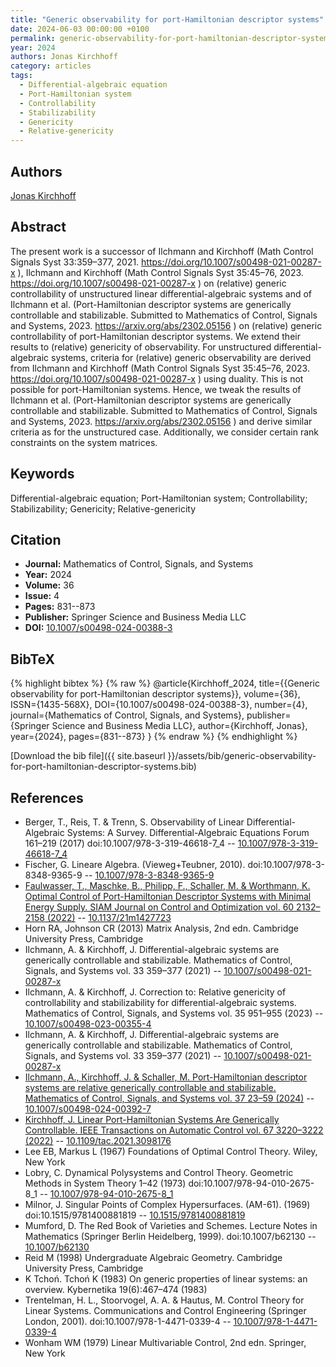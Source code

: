```yaml
---
title: "Generic observability for port-Hamiltonian descriptor systems"
date: 2024-06-03 00:00:00 +0100
permalink: generic-observability-for-port-hamiltonian-descriptor-systems
year: 2024
authors: Jonas Kirchhoff
category: articles
tags:
  - Differential-algebraic equation
  - Port-Hamiltonian system
  - Controllability
  - Stabilizability
  - Genericity
  - Relative-genericity
---
```

 
## Authors
[Jonas Kirchhoff](authors/jonas-kirchhoff)
 
## Abstract
The present work is a successor of Ilchmann and Kirchhoff (Math Control Signals Syst 33:359–377, 2021. https://doi.org/10.1007/s00498-021-00287-x ), Ilchmann and Kirchhoff (Math Control Signals Syst 35:45–76, 2023. https://doi.org/10.1007/s00498-021-00287-x ) on (relative) generic controllability of unstructured linear differential-algebraic systems and of Ilchmann et al. (Port-Hamiltonian descriptor systems are generically controllable and stabilizable. Submitted to Mathematics of Control, Signals and Systems, 2023. https://arxiv.org/abs/2302.05156 ) on (relative) generic controllability of port-Hamiltonian descriptor systems. We extend their results to (relative) genericity of observability. For unstructured differential-algebraic systems, criteria for (relative) generic observability are derived from Ilchmann and Kirchhoff (Math Control Signals Syst 35:45–76, 2023. https://doi.org/10.1007/s00498-021-00287-x ) using duality. This is not possible for port-Hamiltonian systems. Hence, we tweak the results of Ilchmann et al. (Port-Hamiltonian descriptor systems are generically controllable and stabilizable. Submitted to Mathematics of Control, Signals and Systems, 2023. https://arxiv.org/abs/2302.05156 ) and derive similar criteria as for the unstructured case. Additionally, we consider certain rank constraints on the system matrices.
 
## Keywords
Differential-algebraic equation; Port-Hamiltonian system; Controllability; Stabilizability; Genericity; Relative-genericity
 
## Citation
- **Journal:** Mathematics of Control, Signals, and Systems
- **Year:** 2024
- **Volume:** 36
- **Issue:** 4
- **Pages:** 831--873
- **Publisher:** Springer Science and Business Media LLC
- **DOI:** [10.1007/s00498-024-00388-3](https://doi.org/10.1007/s00498-024-00388-3)
 
## BibTeX
{% highlight bibtex %}
{% raw %}
@article{Kirchhoff_2024,
  title={{Generic observability for port-Hamiltonian descriptor systems}},
  volume={36},
  ISSN={1435-568X},
  DOI={10.1007/s00498-024-00388-3},
  number={4},
  journal={Mathematics of Control, Signals, and Systems},
  publisher={Springer Science and Business Media LLC},
  author={Kirchhoff, Jonas},
  year={2024},
  pages={831--873}
}
{% endraw %}
{% endhighlight %}
 
[Download the bib file]({{ site.baseurl }}/assets/bib/generic-observability-for-port-hamiltonian-descriptor-systems.bib)
 
## References
- Berger, T., Reis, T. & Trenn, S. Observability of Linear Differential-Algebraic Systems: A Survey. Differential-Algebraic Equations Forum 161–219 (2017) doi:10.1007/978-3-319-46618-7_4 -- [10.1007/978-3-319-46618-7_4](https://doi.org/10.1007/978-3-319-46618-7_4)
- Fischer, G. Lineare Algebra. (Vieweg+Teubner, 2010). doi:10.1007/978-3-8348-9365-9 -- [10.1007/978-3-8348-9365-9](https://doi.org/10.1007/978-3-8348-9365-9)
- [Faulwasser, T., Maschke, B., Philipp, F., Schaller, M. & Worthmann, K. Optimal Control of Port-Hamiltonian Descriptor Systems with Minimal Energy Supply. SIAM Journal on Control and Optimization vol. 60 2132–2158 (2022)](optimal-control-of-port-hamiltonian-descriptor-systems-with-minimal-energy-supply) -- [10.1137/21m1427723](https://doi.org/10.1137/21m1427723)
- Horn RA, Johnson CR (2013) Matrix Analysis, 2nd edn. Cambridge University Press, Cambridge
- Ilchmann, A. & Kirchhoff, J. Differential-algebraic systems are generically controllable and stabilizable. Mathematics of Control, Signals, and Systems vol. 33 359–377 (2021) -- [10.1007/s00498-021-00287-x](https://doi.org/10.1007/s00498-021-00287-x)
- Ilchmann, A. & Kirchhoff, J. Correction to: Relative genericity of controllability and stabilizability for differential-algebraic systems. Mathematics of Control, Signals, and Systems vol. 35 951–955 (2023) -- [10.1007/s00498-023-00355-4](https://doi.org/10.1007/s00498-023-00355-4)
- Ilchmann, A. & Kirchhoff, J. Differential-algebraic systems are generically controllable and stabilizable. Mathematics of Control, Signals, and Systems vol. 33 359–377 (2021) -- [10.1007/s00498-021-00287-x](https://doi.org/10.1007/s00498-021-00287-x)
- [Ilchmann, A., Kirchhoff, J. & Schaller, M. Port-Hamiltonian descriptor systems are relative generically controllable and stabilizable. Mathematics of Control, Signals, and Systems vol. 37 23–59 (2024)](port-hamiltonian-descriptor-systems-are-relative-generically-controllable-and-stabilizable) -- [10.1007/s00498-024-00392-7](https://doi.org/10.1007/s00498-024-00392-7)
- [Kirchhoff, J. Linear Port-Hamiltonian Systems Are Generically Controllable. IEEE Transactions on Automatic Control vol. 67 3220–3222 (2022)](linear-port-hamiltonian-systems-are-generically-controllable) -- [10.1109/tac.2021.3098176](https://doi.org/10.1109/tac.2021.3098176)
- Lee EB, Markus L (1967) Foundations of Optimal Control Theory. Wiley, New York
- Lobry, C. Dynamical Polysystems and Control Theory. Geometric Methods in System Theory 1–42 (1973) doi:10.1007/978-94-010-2675-8_1 -- [10.1007/978-94-010-2675-8_1](https://doi.org/10.1007/978-94-010-2675-8_1)
- Milnor, J. Singular Points of Complex Hypersurfaces. (AM-61). (1969) doi:10.1515/9781400881819 -- [10.1515/9781400881819](https://doi.org/10.1515/9781400881819)
- Mumford, D. The Red Book of Varieties and Schemes. Lecture Notes in Mathematics (Springer Berlin Heidelberg, 1999). doi:10.1007/b62130 -- [10.1007/b62130](https://doi.org/10.1007/b62130)
- Reid M (1998) Undergraduate Algebraic Geometry. Cambridge University Press, Cambridge
- K Tchoń. Tchoń K (1983) On generic properties of linear systems: an overview. Kybernetika 19(6):467–474 (1983)
- Trentelman, H. L., Stoorvogel, A. A. & Hautus, M. Control Theory for Linear Systems. Communications and Control Engineering (Springer London, 2001). doi:10.1007/978-1-4471-0339-4 -- [10.1007/978-1-4471-0339-4](https://doi.org/10.1007/978-1-4471-0339-4)
- Wonham WM (1979) Linear Multivariable Control, 2nd edn. Springer, New York

